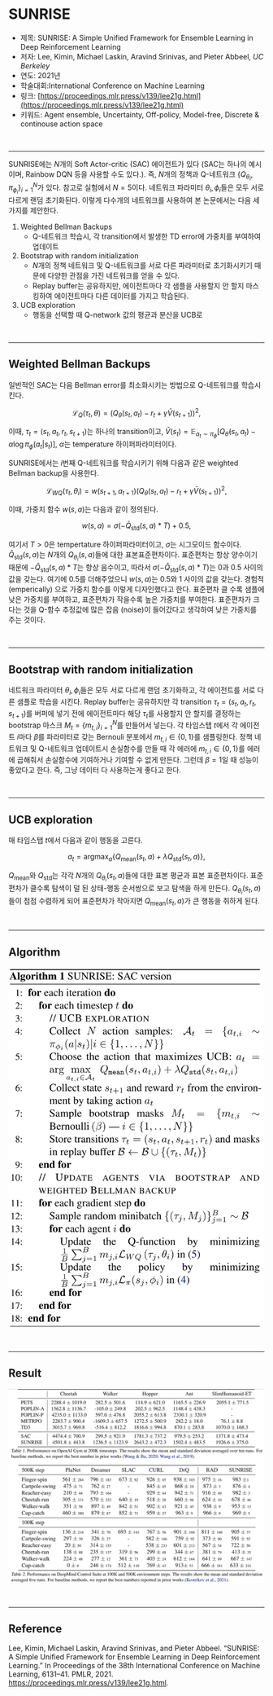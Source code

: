# SUNRISE

- 제목: SUNRISE: A Simple Unified Framework for Ensemble Learning in Deep Reinforcement Learning
- 저자: Lee, Kimin, Michael Laskin, Aravind Srinivas, and Pieter Abbeel, *UC Berkeley*
- 연도: 2021년
- 학술대회:International Conference on Machine Learning
- 링크: [https://proceedings.mlr.press/v139/lee21g.html](https://proceedings.mlr.press/v139/lee21g.html)
- 키워드: Agent ensemble, Uncertainty, Off-policy, Model-free, Discrete & continouse action space

<br>

---

SUNRISE에는 $N$개의 Soft Actor-critic (SAC) 에이전트가 있다 (SAC는 하나의 예시이며, Rainbow DQN 등을 사용할 수도 있다.). 즉, $N$개의 정책과 Q-네트워크 $\left\{ Q_{\theta_i}, \pi_{\phi_i} \right\}_{i=1}^{N}$가 있다. 참고로 실험에서 $N=5$이다. 네트워크 파라미터 $\theta_i, \phi_i$들은 모두 서로 다르게 랜덤 초기화된다. 이렇게 다수개의 네트워크를 사용하여 본 논문에서는 다음 세 가지를 제안한다.

1. Weighted Bellman Backups
   - Q-네트워크 학습시, 각 transition에서 발생한 TD error에 가중치를 부여하여 업데이트
2. Bootstrap with random initialization
   - $N$개의 정책 네트워크 및 Q-네트워크를 서로 다른 파라미터로 초기화시키기 때문에 다양한 관점을 가진 네트워크를 얻을 수 있다.
   - Replay buffer는 공유하지만, 에이전트마다 각 샘플을 사용할지 안 할지 마스킹하여 에이전트마다 다른 데이터를 가지고 학습된다.
3. UCB exploration
   - 행동을 선택할 때 Q-network 값의 평균과 분산을 UCB로 

<br>

---

## Weighted Bellman Backups

일반적인 SAC는 다음 Bellman error를 최소화시키는 방법으로 Q-네트워크를 학습시킨다.

$$
\mathcal{L}_Q(\tau_t, \theta) = \left( Q_{\theta} (s_t, a_t) - r_t + \gamma \bar{V}(s_{t+1})\right)^2,
$$

이때, $\tau_t=(s_t, a_t, r_t, s_{t+1})$는 하나의 transition이고, $\bar{V}(s_t) = \mathbb{E}_{a_t \sim \pi_{\phi}}\left[ Q_{\bar{\theta}}(s_t, a_t) - \alpha \log \pi_{\phi}(a_t | s_t)\right]$, $\alpha$는 temperature 하이퍼파라미터이다.

SUNRISE에서는 $i$번째 Q-네트워크를 학습시키기 위해 다음과 같은 weighted Bellman backup을 사용한다.

$$
\mathcal{L}_{WQ}(\tau_t, \theta_i) = w(s_{t+1}, a_{t+1})\left( Q_{\theta} (s_t, a_t) - r_t + \gamma \bar{V}(s_{t+1})\right)^2,
$$

이때, 가중치 함수 $w(s, a)$는 다음과 같이 정의된다.

$$
w(s, a) = \sigma \left( - \bar{Q}_{\text{std}}(s, a) * T\right) + 0.5,
$$

여기서 $T>0$은 tempertature 하이퍼파라미터이고, $\sigma$는 시그모이드 함수이다. $\bar{Q}_{\text{std}}(s, a)$는 $N$개의 $Q_{\theta_i}(s, a)$들에 대한 표본표준편차이다. 표준편차는 항상 양수이기 때문에 $- \bar{Q}_{\text{std}}(s, a) * T$는 항상 음수이고, 따라서 $\sigma \left( - \bar{Q}_{\text{std}}(s, a) * T\right)$는 0과 0.5 사이의 값을 갖는다. 여기에 0.5를 더해주었으니 $w(s, a)$는 0.5와 1 사이의 값을 갖는다. 경험적 (emperically) 으로 가중치 함수를 이렇게 디자인했다고 한다. 표준편차 클 수록 샘플에 낮은 가중치를 부여하고, 표준편차가 작을수록 높은 가중치를 부여한다. 표준편차가 크다는 것을 Q-함수 추정값에 많은 잡음 (noise)이 들어갔다고 생각하여 낮은 가중치를 주는 것이다.

<br>

---

## Bootstrap with random initialization

네트워크 파라미터 $\theta_i, \phi_i$들은 모두 서로 다르게 랜덤 초기화하고, 각 에이전트를 서로 다른 샘플로 학습을 시킨다. Replay buffer는 공유하지만 각 transition $\tau_t=(s_t, a_t, r_t, s_{t+1})$를 버퍼에 넣기 전에 에이전트마다 해당 $\tau_t$를 사용할지 안 할지를 결정하는 bootstrap 마스크 $M_t = \{ m_{t, i} \}_{i=1}^{N}$를 만들어서 넣는다. 각 타임스탭 $t$에서 각 에이전트 $i$마다 $\beta$를 파라미터로 갖는 Bernouli 분포에서 $m_{t,i} \in \{ 0,1\}$를 샘플링한다. 정책 네트워크 및 Q-네트워크 업데이트시 손실함수를 만들 때 각 에러에 $m_{t,i} \in \{ 0,1\}$를 에러에 곱해줘서 손실함수에 기여하거나 기여할 수 없게 만든다. 그런데 $\beta=1$일 때 성능이 좋았다고 한다. 즉, 그냥 데이터 다 사용하는게 좋다고 한다.

<br>

---

## UCB exploration

매 타임스탭 $t$에서 다음과 같이 행동을 고른다.

$$
a_t = \operatorname*{argmax}_{a} \left\{ Q_{\text{mean}}(s_t, a) + \lambda Q_{\text{std}}(s_t, a) \right\},
$$

$Q_{\text{mean}}$와 $Q_{\text{std}}$는 각각 $N$개의 $Q_{\theta_i}(s_t, a)$들에 대한 표본 평균과 표본 표준편차이다. 표준편차가 클수록 탐색이 덜 된 상태-행동 순서쌍으로 보고 탐색을 하게 만든다. $Q_{\theta_i}(s_t, a)$들이 점점 수렴하게 되어 표준편차가 작아지면 $Q_{\text{mean}}(s_t, a)$가 큰 행동을 취하게 된다.

<br>

---

## Algorithm

![../img/sunrise_algorithm.png](../img/sunrise_algorithm.png)

<br>

---

## Result

![../img/sunrise_result.png](../img/sunrise_result.png)

<br>

---

## Reference

Lee, Kimin, Michael Laskin, Aravind Srinivas, and Pieter Abbeel. “SUNRISE: A Simple Unified Framework for Ensemble Learning in Deep Reinforcement Learning.” In Proceedings of the 38th International Conference on Machine Learning, 6131–41. PMLR, 2021. https://proceedings.mlr.press/v139/lee21g.html.
